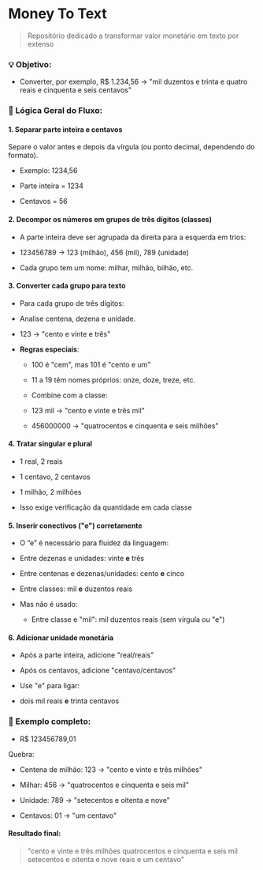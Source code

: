 # Money To Text

> Repositório dedicado a transformar valor monetário em texto por extenso

### 💡 Objetivo:

- Converter, por exemplo, R$ 1.234,56 → "mil duzentos e trinta e quatro reais e cinquenta e seis centavos"

### 🧠 Lógica Geral do Fluxo:

#### 1. Separar parte inteira e centavos
Separe o valor antes e depois da vírgula (ou ponto decimal, dependendo do formato).

- Exemplo: 1234,56

- Parte inteira = 1234

- Centavos = 56

#### 2. Decompor os números em grupos de três dígitos (classes)
- A parte inteira deve ser agrupada da direita para a esquerda em trios:

- 123456789 → 123 (milhão), 456 (mil), 789 (unidade)

- Cada grupo tem um nome: milhar, milhão, bilhão, etc.

#### 3. Converter cada grupo para texto
- Para cada grupo de três dígitos:

- Analise centena, dezena e unidade.

- 123 → "cento e vinte e três"

- **Regras especiais**:

    - 100 é "cem", mas 101 é "cento e um"

    - 11 a 19 têm nomes próprios: onze, doze, treze, etc.

    - Combine com a classe:

    - 123 mil → "cento e vinte e três mil"

    - 456000000 → "quatrocentos e cinquenta e seis milhões"

#### 4. Tratar singular e plural
- 1 real, 2 reais

- 1 centavo, 2 centavos

- 1 milhão, 2 milhões

- Isso exige verificação da quantidade em cada classe

#### 5. Inserir conectivos ("e") corretamente
- O “e” é necessário para fluidez da linguagem:

- Entre dezenas e unidades: vinte **e** três

- Entre centenas e dezenas/unidades: cento **e** cinco

- Entre classes: mil **e** duzentos reais

- Mas não é usado:

    - Entre classe e "mil": mil duzentos reais (sem vírgula ou "e")

#### 6. Adicionar unidade monetária
- Após a parte inteira, adicione "real/reais"

- Após os centavos, adicione "centavo/centavos"

- Use "e" para ligar:

- dois mil reais **e** trinta centavos

### 📌 Exemplo completo: 
- R$ 123456789,01

Quebra:

- Centena de milhão: 123 → "cento e vinte e três milhões"

- Milhar: 456 → "quatrocentos e cinquenta e seis mil"

- Unidade: 789 → "setecentos e oitenta e nove"

- Centavos: 01 → "um centavo"

#### Resultado final:
> "cento e vinte e três milhões quatrocentos e cinquenta e seis mil setecentos e oitenta e nove reais e um centavo"
